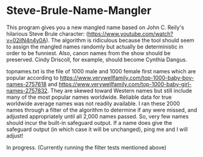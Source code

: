 # Steve-Brule-Name-Mangler
This program gives you a new mangled name based on John C. Reily's hilarious Steve Brule character: (https://www.youtube.com/watch?v=02iIN4n4y0A). The algorithm is ridiculous because the tool should seem to assign the mangled names randomly but actually be deterministic in order to be funniest. Also, canon names from the show should be preserved. Cindy Driscoll, for example, should become Cynthia Dangus.

topnames.txt is the file of 1000 male and 1000 female first names which are popular according to https://www.verywellfamily.com/top-1000-baby-boy-names-2757618 and https://www.verywellfamily.com/top-1000-baby-girl-names-2757832. They are skewed toward Western names but still include many of the most popular names worldwide. Reliable data for true worldwide average names was not readily available. I ran these 2000 names through a filter of the algorithm to determine if any were missed, and adjusted appropriately until all 2,000 names passed. So, very few names should incur the built-in safeguard output. If a name does give the safeguard output (in which case it will be unchanged), ping me and I will adjust!

In progress. (Currently running the filter tests mentioned above)
